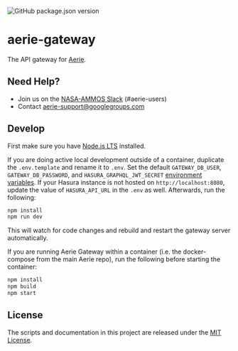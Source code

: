 ![GitHub package.json version](https://img.shields.io/github/package-json/v/NASA-AMMOS/aerie-gateway?color=brightgreen)

# aerie-gateway

The API gateway for [Aerie](https://github.com/NASA-AMMOS/aerie).

## Need Help?

- Join us on the [NASA-AMMOS Slack](https://join.slack.com/t/nasa-ammos/shared_invite/zt-1mlgmk5c2-MgqVSyKzVRUWrXy87FNqPw) (#aerie-users)
- Contact aerie-support@googlegroups.com

## Develop

First make sure you have [Node.js LTS](https://nodejs.org) installed.

If you are doing active local development outside of a container, duplicate the `.env.template` and rename it to `.env`. Set the default `GATEWAY_DB_USER`, `GATEWAY_DB_PASSWORD`, and `HASURA_GRAPHQL_JWT_SECRET` [environment variables](./docs/ENVIRONMENT.md).
If your Hasura instance is not hosted on `http://localhost:8080`, update the value of `HASURA_API_URL` in the `.env` as well. Afterwards, run the following:

```sh
npm install
npm run dev
```

This will watch for code changes and rebuild and restart the gateway server automatically.

If you are running Aerie Gateway within a container (i.e. the docker-compose from the main Aerie repo), run the following before starting the container:

```sh
npm install
npm build
npm start
```

## License

The scripts and documentation in this project are released under the [MIT License](LICENSE).
